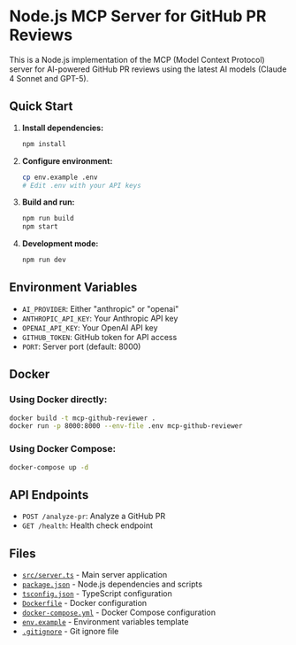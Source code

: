 # Node.js MCP Server for GitHub PR Reviews

This is a Node.js implementation of the MCP (Model Context Protocol) server for
AI-powered GitHub PR reviews using the latest AI models (Claude 4 Sonnet and
GPT-5).

## Quick Start

1. **Install dependencies:**

   ```bash
   npm install
   ```

2. **Configure environment:**

   ```bash
   cp env.example .env
   # Edit .env with your API keys
   ```

3. **Build and run:**

   ```bash
   npm run build
   npm start
   ```

4. **Development mode:**
   ```bash
   npm run dev
   ```

## Environment Variables

- `AI_PROVIDER`: Either "anthropic" or "openai"
- `ANTHROPIC_API_KEY`: Your Anthropic API key
- `OPENAI_API_KEY`: Your OpenAI API key
- `GITHUB_TOKEN`: GitHub token for API access
- `PORT`: Server port (default: 8000)

## Docker

### Using Docker directly:

```bash
docker build -t mcp-github-reviewer .
docker run -p 8000:8000 --env-file .env mcp-github-reviewer
```

### Using Docker Compose:

```bash
docker-compose up -d
```

## API Endpoints

- `POST /analyze-pr`: Analyze a GitHub PR
- `GET /health`: Health check endpoint

## Files

- [`src/server.ts`](src/server.ts) - Main server application
- [`package.json`](package.json) - Node.js dependencies and scripts
- [`tsconfig.json`](tsconfig.json) - TypeScript configuration
- [`Dockerfile`](Dockerfile) - Docker configuration
- [`docker-compose.yml`](docker-compose.yml) - Docker Compose configuration
- [`env.example`](env.example) - Environment variables template
- [`.gitignore`](.gitignore) - Git ignore file
